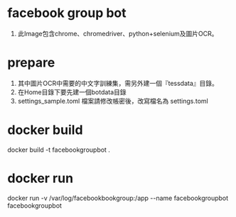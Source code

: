 # facebook group bot
1. 此Image包含chrome、chromedriver、python+selenium及圖片OCR。

# prepare
1. 其中圖片OCR中需要的中文字訓練集，需另外建一個『tessdata』目錄。
2. 在Home目錄下要先建一個botdata目錄
3. settings_sample.toml 檔案請修改帳密後，改寫檔名為 settings.toml

# docker build
docker build -t facebookgroupbot .

# docker run
docker run -v /var/log/facebookbookgroup:/app --name facebookgroupbot facebookgroupbot
